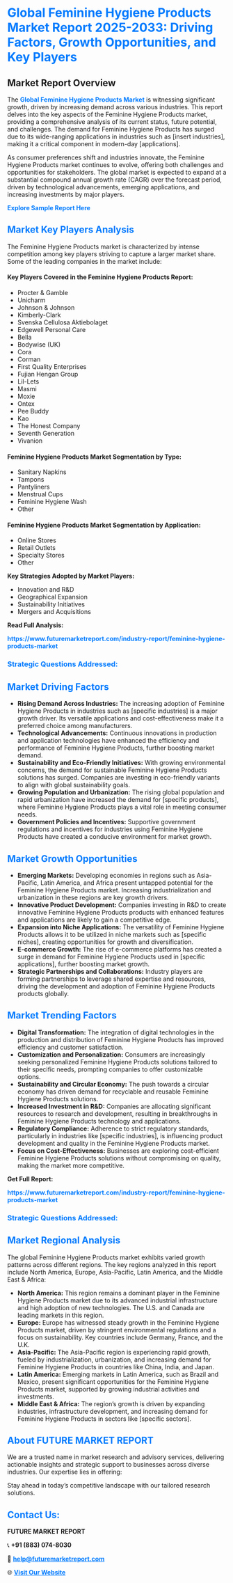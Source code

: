 <h1 style="color: #007BFF;">Global Feminine Hygiene Products Market Report 2025-2033: Driving Factors, Growth Opportunities, and Key Players</h1>

<section id="overview">
<h2>Market Report Overview</h2>
<p>The <a href="https://www.futuremarketreport.com/industry-report/feminine-hygiene-products-market" style="color: #007BFF; text-decoration: none;"><strong>Global Feminine Hygiene Products Market</strong></a> is witnessing significant growth, driven by increasing demand across various industries. This report delves into the key aspects of the Feminine Hygiene Products market, providing a comprehensive analysis of its current status, future potential, and challenges. The demand for Feminine Hygiene Products has surged due to its wide-ranging applications in industries such as [insert industries], making it a critical component in modern-day [applications].</p>
<p>As consumer preferences shift and industries innovate, the Feminine Hygiene Products market continues to evolve, offering both challenges and opportunities for stakeholders. The global market is expected to expand at a substantial compound annual growth rate (CAGR) over the forecast period, driven by technological advancements, emerging applications, and increasing investments by major players.</p>
</section>

<section id="overview">
<p><a href="https://www.futuremarketreport.com/request-sample/reportId=51405" style="color: #007BFF; text-decoration: none;"><strong>Explore Sample Report Here</strong></a></p>
</section>

<section id="key-players">
<h2 style="color: #007BFF;">Market Key Players Analysis</h2>
<p>The Feminine Hygiene Products market is characterized by intense competition among key players striving to capture a larger market share. Some of the leading companies in the market include:</p>
<h4>Key Players Covered in the Feminine Hygiene Products Report:</h4>
<ul><li>Procter &amp; Gamble</li><li>Unicharm</li><li>Johnson &amp; Johnson</li><li>Kimberly-Clark</li><li>Svenska Cellulosa Aktiebolaget</li><li>Edgewell Personal Care</li><li>Bella</li><li>Bodywise (UK)</li><li>Cora</li><li>Corman</li><li>First Quality Enterprises</li><li>Fujian Hengan Group</li><li>Lil-Lets</li><li>Masmi</li><li>Moxie</li><li>Ontex</li><li>Pee Buddy</li><li>Kao</li><li>The Honest Company</li><li>Seventh Generation</li><li>Vivanion</li></ul>
<h4>Feminine Hygiene Products Market Segmentation by Type:</h4>
<ul><li>Sanitary Napkins</li><li>Tampons</li><li>Pantyliners</li><li>Menstrual Cups</li><li>Feminine Hygiene Wash</li><li>Other</li></ul>

<h4>Feminine Hygiene Products Market Segmentation by Application:</h4>
<ul><li>Online Stores</li><li>Retail Outlets</li><li>Specialty Stores</li><li>Other</li></ul>
<p><strong>Key Strategies Adopted by Market Players:</strong></p>
<ul>
<li>Innovation and R&D</li>
<li>Geographical Expansion</li>
<li>Sustainability Initiatives</li>
<li>Mergers and Acquisitions</li>
</ul>
</section>

<section>
<p><strong>Read Full Analysis: </strong></p><a href="https://www.futuremarketreport.com/industry-report/feminine-hygiene-products-market" style="color: #007BFF; text-decoration: none;"><strong>https://www.futuremarketreport.com/industry-report/feminine-hygiene-products-market</strong></a>
<h3 style="color: #007BFF;">Strategic Questions Addressed:</h3>
</section>

<section id="driving-factors">
<h2 style="color: #007BFF;">Market Driving Factors</h2>
<ul>
<li><strong>Rising Demand Across Industries:</strong> The increasing adoption of Feminine Hygiene Products in industries such as [specific industries] is a major growth driver. Its versatile applications and cost-effectiveness make it a preferred choice among manufacturers.</li>
<li><strong>Technological Advancements:</strong> Continuous innovations in production and application technologies have enhanced the efficiency and performance of Feminine Hygiene Products, further boosting market demand.</li>
<li><strong>Sustainability and Eco-Friendly Initiatives:</strong> With growing environmental concerns, the demand for sustainable Feminine Hygiene Products solutions has surged. Companies are investing in eco-friendly variants to align with global sustainability goals.</li>
<li><strong>Growing Population and Urbanization:</strong> The rising global population and rapid urbanization have increased the demand for [specific products], where Feminine Hygiene Products plays a vital role in meeting consumer needs.</li>
<li><strong>Government Policies and Incentives:</strong> Supportive government regulations and incentives for industries using Feminine Hygiene Products have created a conducive environment for market growth.</li>
</ul>
</section>

<section id="growth-opportunities">
<h2 style="color: #007BFF;">Market Growth Opportunities</h2>
<ul>
<li><strong>Emerging Markets:</strong> Developing economies in regions such as Asia-Pacific, Latin America, and Africa present untapped potential for the Feminine Hygiene Products market. Increasing industrialization and urbanization in these regions are key growth drivers.</li>
<li><strong>Innovative Product Development:</strong> Companies investing in R&D to create innovative Feminine Hygiene Products products with enhanced features and applications are likely to gain a competitive edge.</li>
<li><strong>Expansion into Niche Applications:</strong> The versatility of Feminine Hygiene Products allows it to be utilized in niche markets such as [specific niches], creating opportunities for growth and diversification.</li>
<li><strong>E-commerce Growth:</strong> The rise of e-commerce platforms has created a surge in demand for Feminine Hygiene Products used in [specific applications], further boosting market growth.</li>
<li><strong>Strategic Partnerships and Collaborations:</strong> Industry players are forming partnerships to leverage shared expertise and resources, driving the development and adoption of Feminine Hygiene Products products globally.</li>
</ul>
</section>

<section id="trending-factors">
<h2 style="color: #007BFF;">Market Trending Factors</h2>
<ul>
<li><strong>Digital Transformation:</strong> The integration of digital technologies in the production and distribution of Feminine Hygiene Products has improved efficiency and customer satisfaction.</li>
<li><strong>Customization and Personalization:</strong> Consumers are increasingly seeking personalized Feminine Hygiene Products solutions tailored to their specific needs, prompting companies to offer customizable options.</li>
<li><strong>Sustainability and Circular Economy:</strong> The push towards a circular economy has driven demand for recyclable and reusable Feminine Hygiene Products solutions.</li>
<li><strong>Increased Investment in R&D:</strong> Companies are allocating significant resources to research and development, resulting in breakthroughs in Feminine Hygiene Products technology and applications.</li>
<li><strong>Regulatory Compliance:</strong> Adherence to strict regulatory standards, particularly in industries like [specific industries], is influencing product development and quality in the Feminine Hygiene Products market.</li>
<li><strong>Focus on Cost-Effectiveness:</strong> Businesses are exploring cost-efficient Feminine Hygiene Products solutions without compromising on quality, making the market more competitive.</li>
</ul>
</section>

<section>
<p><strong>Get Full Report: </strong></p><a href="https://www.futuremarketreport.com/industry-report/feminine-hygiene-products-market" style="color: #007BFF; text-decoration: none;"><strong>https://www.futuremarketreport.com/industry-report/feminine-hygiene-products-market</strong></a>
<h3 style="color: #007BFF;">Strategic Questions Addressed:</h3>
</section>


<section id="regional-analysis">
<h2 style="color: #007BFF;">Market Regional Analysis</h2>
<p>The global Feminine Hygiene Products market exhibits varied growth patterns across different regions. The key regions analyzed in this report include North America, Europe, Asia-Pacific, Latin America, and the Middle East & Africa:</p>
<ul>
<li><strong>North America:</strong> This region remains a dominant player in the Feminine Hygiene Products market due to its advanced industrial infrastructure and high adoption of new technologies. The U.S. and Canada are leading markets in this region.</li>
<li><strong>Europe:</strong> Europe has witnessed steady growth in the Feminine Hygiene Products market, driven by stringent environmental regulations and a focus on sustainability. Key countries include Germany, France, and the U.K.</li>
<li><strong>Asia-Pacific:</strong> The Asia-Pacific region is experiencing rapid growth, fueled by industrialization, urbanization, and increasing demand for Feminine Hygiene Products in countries like China, India, and Japan.</li>
<li><strong>Latin America:</strong> Emerging markets in Latin America, such as Brazil and Mexico, present significant opportunities for the Feminine Hygiene Products market, supported by growing industrial activities and investments.</li>
<li><strong>Middle East & Africa:</strong> The region’s growth is driven by expanding industries, infrastructure development, and increasing demand for Feminine Hygiene Products in sectors like [specific sectors].</li>
</ul>
</section>

<footer>
<h2 style="color: #007BFF;">About FUTURE MARKET REPORT</h2>
<p>We are a trusted name in market research and advisory services, delivering actionable insights and strategic support to businesses across diverse industries. Our expertise lies in offering:</p>

<p>Stay ahead in today’s competitive landscape with our tailored research solutions.</p>

<h2 style="color: #007BFF;">Contact Us:</h2>
<p><strong>FUTURE MARKET REPORT</strong></p>
<p>📞 <strong>+91 (883) 074-8030</strong></p>
<p>📧 <strong><a href="mailto:help@futuremarketreport.com" style="color: #007BFF;">help@futuremarketreport.com</a></strong></p>
<p>🌐 <strong><a href="https://www.futuremarketreport.com/" style="color: #007BFF;">Visit Our Website</a></strong></p>
</footer>